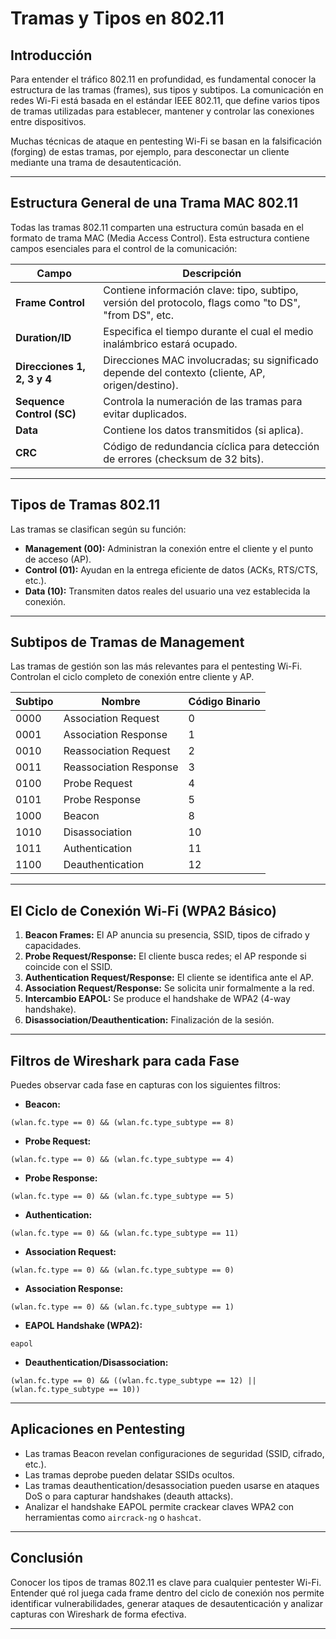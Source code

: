 # Tramas y Tipos en 802.11

## Introducción

Para entender el tráfico 802.11 en profundidad, es fundamental conocer la estructura de las tramas (frames), sus tipos y subtipos. La comunicación en redes Wi-Fi está basada en el estándar IEEE 802.11, que define varios tipos de tramas utilizadas para establecer, mantener y controlar las conexiones entre dispositivos.

Muchas técnicas de ataque en pentesting Wi-Fi se basan en la falsificación (forging) de estas tramas, por ejemplo, para desconectar un cliente mediante una trama de desautenticación.

---

## Estructura General de una Trama MAC 802.11

Todas las tramas 802.11 comparten una estructura común basada en el formato de trama MAC (Media Access Control). Esta estructura contiene campos esenciales para el control de la comunicación:

| Campo                       | Descripción                                                                                           |
| --------------------------- | ----------------------------------------------------------------------------------------------------- |
| **Frame Control**           | Contiene información clave: tipo, subtipo, versión del protocolo, flags como "to DS", "from DS", etc. |
| **Duration/ID**             | Especifica el tiempo durante el cual el medio inalámbrico estará ocupado.                             |
| **Direcciones 1, 2, 3 y 4** | Direcciones MAC involucradas; su significado depende del contexto (cliente, AP, origen/destino).      |
| **Sequence Control (SC)**   | Controla la numeración de las tramas para evitar duplicados.                                          |
| **Data**                    | Contiene los datos transmitidos (si aplica).                                                          |
| **CRC**                     | Código de redundancia cíclica para detección de errores (checksum de 32 bits).                        |

---

## Tipos de Tramas 802.11

Las tramas se clasifican según su función:

* **Management (00):** Administran la conexión entre el cliente y el punto de acceso (AP).
* **Control (01):** Ayudan en la entrega eficiente de datos (ACKs, RTS/CTS, etc.).
* **Data (10):** Transmiten datos reales del usuario una vez establecida la conexión.

---

## Subtipos de Tramas de Management

Las tramas de gestión son las más relevantes para el pentesting Wi-Fi. Controlan el ciclo completo de conexión entre cliente y AP.

| Subtipo | Nombre                 | Código Binario |
| ------- | ---------------------- | -------------- |
| 0000    | Association Request    | 0              |
| 0001    | Association Response   | 1              |
| 0010    | Reassociation Request  | 2              |
| 0011    | Reassociation Response | 3              |
| 0100    | Probe Request          | 4              |
| 0101    | Probe Response         | 5              |
| 1000    | Beacon                 | 8              |
| 1010    | Disassociation         | 10             |
| 1011    | Authentication         | 11             |
| 1100    | Deauthentication       | 12             |

---

## El Ciclo de Conexión Wi-Fi (WPA2 Básico)

1. **Beacon Frames:** El AP anuncia su presencia, SSID, tipos de cifrado y capacidades.
2. **Probe Request/Response:** El cliente busca redes; el AP responde si coincide con el SSID.
3. **Authentication Request/Response:** El cliente se identifica ante el AP.
4. **Association Request/Response:** Se solicita unir formalmente a la red.
5. **Intercambio EAPOL:** Se produce el handshake de WPA2 (4-way handshake).
6. **Disassociation/Deauthentication:** Finalización de la sesión.

---

## Filtros de Wireshark para cada Fase

Puedes observar cada fase en capturas con los siguientes filtros:

* **Beacon:**

```wireshark
(wlan.fc.type == 0) && (wlan.fc.type_subtype == 8)
```

* **Probe Request:**

```wireshark
(wlan.fc.type == 0) && (wlan.fc.type_subtype == 4)
```

* **Probe Response:**

```wireshark
(wlan.fc.type == 0) && (wlan.fc.type_subtype == 5)
```

* **Authentication:**

```wireshark
(wlan.fc.type == 0) && (wlan.fc.type_subtype == 11)
```

* **Association Request:**

```wireshark
(wlan.fc.type == 0) && (wlan.fc.type_subtype == 0)
```

* **Association Response:**

```wireshark
(wlan.fc.type == 0) && (wlan.fc.type_subtype == 1)
```

* **EAPOL Handshake (WPA2):**

```wireshark
eapol
```

* **Deauthentication/Disassociation:**

```wireshark
(wlan.fc.type == 0) && ((wlan.fc.type_subtype == 12) || (wlan.fc.type_subtype == 10))
```

---

## Aplicaciones en Pentesting

* Las tramas Beacon revelan configuraciones de seguridad (SSID, cifrado, etc.).
* Las tramas deprobe pueden delatar SSIDs ocultos.
* Las tramas deauthentication/desassociation pueden usarse en ataques DoS o para capturar handshakes (deauth attacks).
* Analizar el handshake EAPOL permite crackear claves WPA2 con herramientas como `aircrack-ng` o `hashcat`.

---

## Conclusión

Conocer los tipos de tramas 802.11 es clave para cualquier pentester Wi-Fi. Entender qué rol juega cada frame dentro del ciclo de conexión nos permite identificar vulnerabilidades, generar ataques de desautenticación y analizar capturas con Wireshark de forma efectiva.

---
